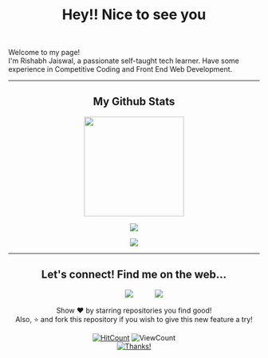 <h1 align="center">Hey!! Nice to see you</h1>
<br>
</p>
Welcome to my page!<br>
I'm Rishabh Jaiswal, a passionate self-taught tech learner. Have some experience in Competitive Coding and Front End Web Development.
<hr>

<h2 align="center">My Github Stats</h2>

<div align="center">
<img align="center" height="200px" src="https://github-readme-stats.vercel.app/api/top-langs/?username=rishabh-j18&layout=compact&bg_color=0,73FA79,73FDFF,7A81FF&theme=graywhite&langs_count=100">
<p></p>
  <img align="center" src="https://github-readme-stats.vercel.app/api?username=rishabh-j18&count_private=true&show_icons=trueline_height=21&bg_color=0,EC6C6C,FFD479,FFFC79,73FA79&theme=graywhite">
<br>
<p></p>
<img align="center" src="https://github-readme-streak-stats.herokuapp.com/?user=rishabh-j18&theme=dracula">	

</div>

<hr>
<div align="center">
<h2>Let's connect! Find me on the web...
</h2>


<a href="https://github.com/rishabh-j18" target="_blank" style="padding:40px;"><img src="https://img.shields.io/badge/Github-Rishabh_J-green?style=for-the-badge&logo=github"></a>
<a href="mailto:rishabh.itdev@gmail.com" target="_blank"><img src="https://img.shields.io/badge/Email-rishabh.itdev@gmail.com-teal?style=for-the-badge&logo=gmail"></a>

<p>Show ❤️ by starring repositories you find good!<br>
Also, ⭐️ and fork this repository if you wish to give this new feature a try!</p>
</div>


<div align="center">
  
[![HitCount](https://hits.dwyl.com/rishabh-j18.svg?style=flat-square)](http://hits.dwyl.com/rishabh-j18) ![ViewCount](https://views.whatilearened.today/views/github/rishabh-j18/Rishabh_J.svg) <br>[![Thanks!](https://img.shields.io/badge/Thanks%20for%20visiting-!-1EAEDB.svg)](https://rishabh-j18.github.io/Rishabh_J/)

</div>
  
